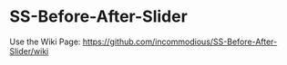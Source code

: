 # SS-Before-After-Slider
Use the Wiki Page: https://github.com/incommodious/SS-Before-After-Slider/wiki
